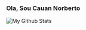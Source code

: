 ### Ola, Sou Cauan Norberto

![My Github Stats](https://github-readme-stats.vercel.app/api?username=cauannora&show_icons=true&theme=dracula)
